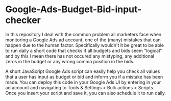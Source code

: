 # Google-Ads-Budget-Bid-input-checker
In this repository I deal with the common problem all marketers face when monitoring a Google Ads ad account, one of the (many) mistakes that can happen due to the human factor. Specifically wouldn't it be great to be able to run daily a short code that checks if all budgets and bids seem "logical" and by this I mean there has not occured any mistyping, any additional zeros in the budget or any wrong comma position in the bids.

A short JavaScript Google Ads script can easily help you check all values that a user has input as budget or bid and inform you if a mistake has been made. You can deploy this code in your Google Ads UI by entering in your ad account and navigating to Tools & Settings > Bulk actions > Scripts. Once you insert your script and save it, you can also schedule it to run daily. 
